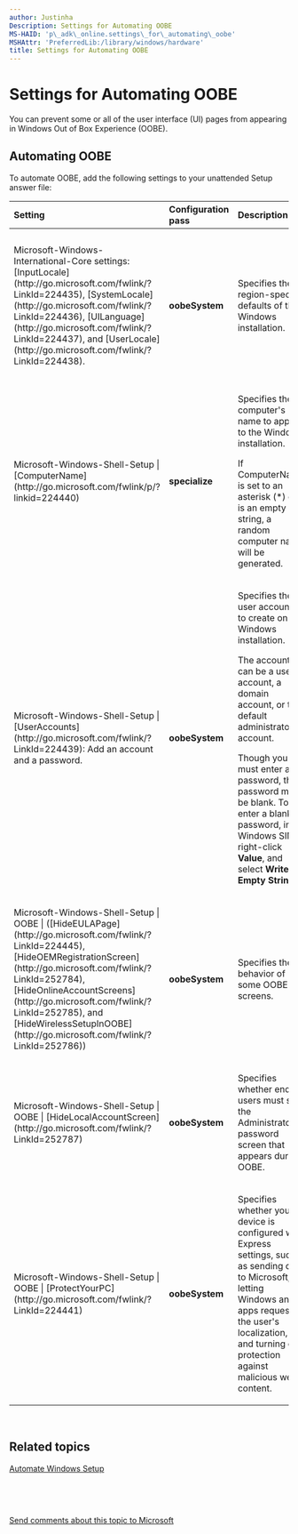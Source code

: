 ```yaml
---
author: Justinha
Description: Settings for Automating OOBE
MS-HAID: 'p\_adk\_online.settings\_for\_automating\_oobe'
MSHAttr: 'PreferredLib:/library/windows/hardware'
title: Settings for Automating OOBE
---
```


# Settings for Automating OOBE


You can prevent some or all of the user interface (UI) pages from appearing in Windows Out of Box Experience (OOBE).

## <span id="Automating_OOBE"></span><span id="automating_oobe"></span><span id="AUTOMATING_OOBE"></span>Automating OOBE


To automate OOBE, add the following settings to your unattended Setup answer file:

<table>
<colgroup>
<col width="25%" />
<col width="25%" />
<col width="25%" />
<col width="25%" />
</colgroup>
<thead>
<tr class="header">
<th align="left">Setting</th>
<th align="left">Configuration pass</th>
<th align="left">Description</th>
<th align="left">Applies to</th>
</tr>
</thead>
<tbody>
<tr class="odd">
<td align="left"><p>Microsoft-Windows-International-Core settings: [InputLocale](http://go.microsoft.com/fwlink/?LinkId=224435), [SystemLocale](http://go.microsoft.com/fwlink/?LinkId=224436), [UILanguage](http://go.microsoft.com/fwlink/?LinkId=224437), and [UserLocale](http://go.microsoft.com/fwlink/?LinkId=224438).</p></td>
<td align="left"><p><strong>oobeSystem</strong></p></td>
<td align="left"><p>Specifies the region-specific defaults of the Windows installation.</p></td>
<td align="left"><p>Windows 10 for desktop editions (Home, Pro, Enterprise, and Education) and Windows Server 2016 Technical Preview </p></td>
</tr>
<tr class="even">
<td align="left"><p>Microsoft-Windows-Shell-Setup | [ComputerName](http://go.microsoft.com/fwlink/p/?linkid=224440)</p></td>
<td align="left"><p><strong>specialize</strong></p></td>
<td align="left"><p>Specifies the computer's name to apply to the Windows installation.</p>
<p>If ComputerName is set to an asterisk (*) or is an empty string, a random computer name will be generated.</p></td>
<td align="left"><p>Windows 10 for desktop editions and Windows Server 2016 Technical Preview </p></td>
</tr>
<tr class="odd">
<td align="left"><p>Microsoft-Windows-Shell-Setup | [UserAccounts](http://go.microsoft.com/fwlink/?LinkId=224439): Add an account and a password.</p></td>
<td align="left"><p><strong>oobeSystem</strong></p></td>
<td align="left"><p>Specifies the user accounts to create on the Windows installation.</p>
<p>The account can be a user account, a domain account, or the default administrator account.</p>
<p>Though you must enter a password, the password may be blank. To enter a blank password, in Windows SIM, right-click <strong>Value</strong>, and select <strong>Write Empty String</strong>.</p></td>
<td align="left"><p>Windows 10 for desktop editions and Windows Server 2016 Technical Preview </p></td>
</tr>
<tr class="even">
<td align="left"><p>Microsoft-Windows-Shell-Setup | OOBE | ([HideEULAPage](http://go.microsoft.com/fwlink/?LinkId=224445), [HideOEMRegistrationScreen](http://go.microsoft.com/fwlink/?LinkId=252784), [HideOnlineAccountScreens](http://go.microsoft.com/fwlink/?LinkId=252785), and [HideWirelessSetupInOOBE](http://go.microsoft.com/fwlink/?LinkId=252786))</p></td>
<td align="left"><p><strong>oobeSystem</strong></p></td>
<td align="left"><p>Specifies the behavior of some OOBE screens.</p></td>
<td align="left"><p>Windows 10 for desktop editions and Windows Server 2016 Technical Preview </p></td>
</tr>
<tr class="odd">
<td align="left"><p>Microsoft-Windows-Shell-Setup | OOBE | [HideLocalAccountScreen](http://go.microsoft.com/fwlink/?LinkId=252787)</p></td>
<td align="left"><p><strong>oobeSystem</strong></p></td>
<td align="left"><p>Specifies whether end users must set the Administrator password screen that appears during OOBE.</p></td>
<td align="left"><p>Windows Server 2016 Technical Preview  only</p></td>
</tr>
<tr class="even">
<td align="left"><p>Microsoft-Windows-Shell-Setup | OOBE | [ProtectYourPC](http://go.microsoft.com/fwlink/?LinkId=224441)</p></td>
<td align="left"><p><strong>oobeSystem</strong></p></td>
<td align="left"><p>Specifies whether your device is configured with Express settings, such as sending data to Microsoft, letting Windows and apps request the user's localization, and turning on protection against malicious web content.</p></td>
<td align="left"><p>Windows 10 for desktop editions and Windows Server 2016 Technical Preview </p></td>
</tr>
</tbody>
</table>

 

## <span id="related_topics"></span>Related topics


[Automate Windows Setup](automate-windows-setup.md)

 

 

[Send comments about this topic to Microsoft](mailto:wsddocfb@microsoft.com?subject=Documentation%20feedback%20%5Bp_adk_online\p_adk_online%5D:%20Settings%20for%20Automating%20OOBE%20%20RELEASE:%20%284/11/2016%29&body=%0A%0APRIVACY%20STATEMENT%0A%0AWe%20use%20your%20feedback%20to%20improve%20the%20documentation.%20We%20don't%20use%20your%20email%20address%20for%20any%20other%20purpose,%20and%20we'll%20remove%20your%20email%20address%20from%20our%20system%20after%20the%20issue%20that%20you're%20reporting%20is%20fixed.%20While%20we're%20working%20to%20fix%20this%20issue,%20we%20might%20send%20you%20an%20email%20message%20to%20ask%20for%20more%20info.%20Later,%20we%20might%20also%20send%20you%20an%20email%20message%20to%20let%20you%20know%20that%20we've%20addressed%20your%20feedback.%0A%0AFor%20more%20info%20about%20Microsoft's%20privacy%20policy,%20see%20http://privacy.microsoft.com/default.aspx. "Send comments about this topic to Microsoft")




